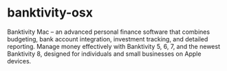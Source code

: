 # banktivity-osx
Banktivity Mac – an advanced personal finance software that combines budgeting, bank account integration, investment tracking, and detailed reporting. Manage money effectively with Banktivity 5, 6, 7, and the newest Banktivity 8, designed for individuals and small businesses on Apple devices.
